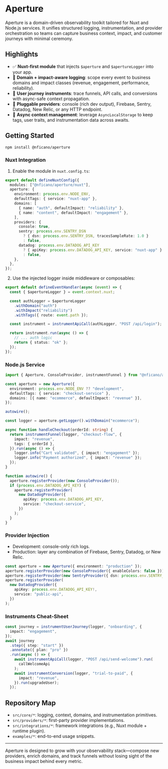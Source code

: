 # Aperture

Aperture is a domain-driven observability toolkit tailored for Nuxt and Node.js services. It unifies structured logging, instrumentation, and provider orchestration so teams can capture business context, impact, and customer journeys with minimal ceremony.

## Highlights

- ✅ **Nuxt-first module** that injects `$aperture` and `$apertureLogger` into your app.
- 🎯 **Domain + impact-aware logging**: scope every event to business domains and impact classes (revenue, engagement, performance, reliability).
- 🧭 **User journey instruments**: trace funnels, API calls, and conversions with async-safe context propagation.
- 🔌 **Pluggable providers**: console (rich dev output), Firebase, Sentry, Datadog, New Relic, or any HTTP endpoint.
- 🧱 **Async context management**: leverage `AsyncLocalStorage` to keep tags, user traits, and instrumentation data across awaits.

## Getting Started

```bash
npm install @nficano/aperture
```

### Nuxt Integration

1. Enable the module in `nuxt.config.ts`:

```ts
export default defineNuxtConfig({
  modules: ["@nficano/aperture/nuxt"],
  aperture: {
    environment: process.env.NODE_ENV,
    defaultTags: { service: "nuxt-app" },
    domains: [
      { name: "auth", defaultImpact: "reliability" },
      { name: "content", defaultImpact: "engagement" },
    ],
    providers: {
      console: true,
      sentry: process.env.SENTRY_DSN
        ? { dsn: process.env.SENTRY_DSN, tracesSampleRate: 1.0 }
        : false,
      datadog: process.env.DATADOG_API_KEY
        ? { apiKey: process.env.DATADOG_API_KEY, service: "nuxt-app" }
        : false,
    },
  },
});
```

2. Use the injected logger inside middleware or composables:

```ts
export default defineEventHandler(async (event) => {
  const { $apertureLogger } = event.context.nuxt;

  const authLogger = $apertureLogger
    .withDomain("auth")
    .withImpact("reliability")
    .withTags({ route: event.path });

  const instrument = instrumentApiCall(authLogger, "POST /api/login");

  return instrument.run(async () => {
    // ... auth logic
    return { status: "ok" };
  });
});
```

### Node.js Service

```ts
import { Aperture, ConsoleProvider, instrumentFunnel } from "@nficano/aperture";

const aperture = new Aperture({
  environment: process.env.NODE_ENV ?? "development",
  defaultTags: { service: "checkout-service" },
  domains: [{ name: "ecommerce", defaultImpact: "revenue" }],
});

autowire();

const logger = aperture.getLogger().withDomain("ecommerce");

async function handleCheckout(orderId: string) {
  return instrumentFunnel(logger, "checkout-flow", {
    impact: "revenue",
    tags: { orderId },
  }).run(async () => {
    logger.info("Cart validated", { impact: "engagement" });
    logger.info("Payment authorized", { impact: "revenue" });
  });
}

function autowire() {
  aperture.registerProvider(new ConsoleProvider());
  if (process.env.DATADOG_API_KEY) {
    aperture.registerProvider(
      new DatadogProvider({
        apiKey: process.env.DATADOG_API_KEY,
        service: "checkout-service",
      })
    );
  }
}
```

### Provider Injection

- Development: console-only rich logs.
- Production: layer any combination of Firebase, Sentry, Datadog, or New Relic.

```ts
const aperture = new Aperture({ environment: "production" });
aperture.registerProvider(new ConsoleProvider({ enableColors: false }));
aperture.registerProvider(new SentryProvider({ dsn: process.env.SENTRY_DSN }));
aperture.registerProvider(
  new DatadogProvider({
    apiKey: process.env.DATADOG_API_KEY!,
    service: "public-api",
  })
);
```

### Instruments Cheat-Sheet

```ts
const journey = instrumentUserJourney(logger, "onboarding", {
  impact: "engagement",
});
await journey
  .step({ step: "start" })
  .annotate({ plan: "pro" })
  .run(async () => {
    await instrumentApiCall(logger, "POST /api/send-welcome").run(
      callWelcomeApi
    );
    await instrumentConversion(logger, "trial-to-paid", {
      impact: "revenue",
    }).run(upgradeUser);
  });
```

## Repository Map

- `src/core/*`: logging, context, domains, and instrumentation primitives.
- `src/providers/*`: first-party provider implementations.
- `src/integrations/*`: framework integrations (e.g., Nuxt module + runtime plugin).
- `examples/*`: end-to-end usage snippets.

---

Aperture is designed to grow with your observability stack—compose new providers, enrich domains, and track funnels without losing sight of the business impact behind every metric.
